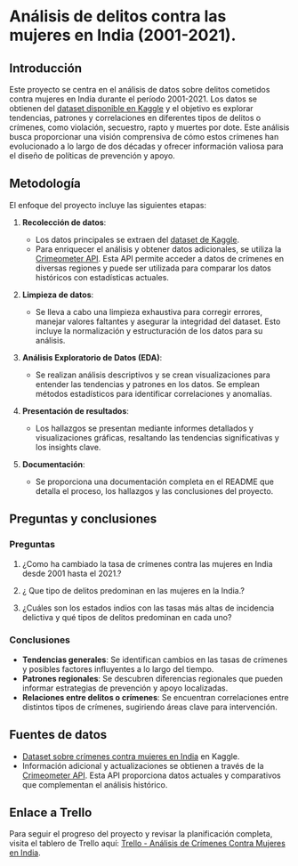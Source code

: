 # Análisis de delitos contra las mujeres en India (2001-2021).

## Introducción

Este proyecto se centra en el análisis de datos sobre delitos cometidos contra mujeres en India durante el período 2001-2021. Los datos se obtienen del [dataset disponible en Kaggle](https://www.kaggle.com/datasets/balajivaraprasad/crimes-against-women-in-india-2001-2021) y el objetivo es explorar tendencias, patrones y correlaciones en diferentes tipos de delitos o crímenes, como violación, secuestro, rapto y muertes por dote. Este análisis busca proporcionar una visión comprensiva de cómo estos crímenes han evolucionado a lo largo de dos décadas y ofrecer información valiosa para el diseño de políticas de prevención y apoyo.

## Metodología

El enfoque del proyecto incluye las siguientes etapas:

1. **Recolección de datos**: 
   - Los datos principales se extraen del [dataset de Kaggle](https://www.kaggle.com/datasets/balajivaraprasad/crimes-against-women-in-india-2001-2021).
   - Para enriquecer el análisis y obtener datos adicionales, se utiliza la [Crimeometer API](https://www.crimeometer.com/). Esta API permite acceder a datos de crímenes en diversas regiones y puede ser utilizada para comparar los datos históricos con estadísticas actuales.

2. **Limpieza de datos**: 
   - Se lleva a cabo una limpieza exhaustiva para corregir errores, manejar valores faltantes y asegurar la integridad del dataset. Esto incluye la normalización y estructuración de los datos para su análisis.

3. **Análisis Exploratorio de Datos (EDA)**: 
   - Se realizan análisis descriptivos y se crean visualizaciones para entender las tendencias y patrones en los datos. Se emplean métodos estadísticos para identificar correlaciones y anomalías.

4. **Presentación de resultados**: 
   - Los hallazgos se presentan mediante informes detallados y visualizaciones gráficas, resaltando las tendencias significativas y los insights clave.

5. **Documentación**: 
   - Se proporciona una documentación completa en el README que detalla el proceso, los hallazgos y las conclusiones del proyecto.

## Preguntas y conclusiones

### Preguntas
1. ¿Como ha cambiado la tasa de crímenes contra las mujeres en India desde 2001 hasta el 2021.?

2. ¿ Que tipo de delitos predominan en las mujeres en la India.?

3. ¿Cuáles son los estados indios con las tasas más altas de incidencia delictiva y qué tipos de delitos predominan en cada uno?

### Conclusiones
- **Tendencias generales**: Se identifican cambios en las tasas de crímenes y posibles factores influyentes a lo largo del tiempo.
- **Patrones regionales**: Se descubren diferencias regionales que pueden informar estrategias de prevención y apoyo localizadas.
- **Relaciones entre delitos o crímenes**: Se encuentran correlaciones entre distintos tipos de crímenes, sugiriendo áreas clave para intervención.

## Fuentes de datos

- [Dataset sobre crímenes contra mujeres en India]([https://www.kaggle.com/datasets](https://www.kaggle.com/datasets/balajivaraprasad/crimes-against-women-in-india-2001-2021)) en Kaggle.
- Información adicional y actualizaciones se obtienen a través de la [Crimeometer API](https://www.crimeometer.com/). Esta API proporciona datos actuales y comparativos que complementan el análisis histórico.

## Enlace a Trello

Para seguir el progreso del proyecto y revisar la planificación completa, visita el tablero de Trello aquí: [Trello - Análisis de Crímenes Contra Mujeres en India](https://trello.com/b/QDWsGSqT/delitos-de-la-mujer-en-la-india-2001-2021).
